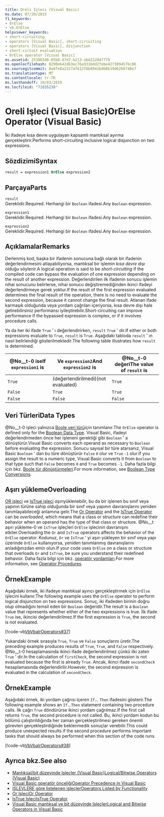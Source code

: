 ```yaml
---
title: Oreli Işleci (Visual Basic)
ms.date: 07/20/2015
f1_keywords:
- OrElse
- vb.OrElse
helpviewer_keywords:
- short-circuiting
- operators [Visual Basic], short-circuiting
- operators [Visual Basic], disjunction
- short-circuit evaluation
- OrElse operator [Visual Basic]
ms.assetid: 253803d8-05b0-47d7-b213-abd222847779
ms.openlocfilehash: 8290e642db3ec76a931bdd2febe427309457bc86
ms.sourcegitcommit: 8a0fe8a2227af612f8b8941bdb8b19d6268748e7
ms.translationtype: MT
ms.contentlocale: tr-TR
ms.lasthandoff: 10/03/2019
ms.locfileid: "71835238"
---
```

# <a name="orelse-operator-visual-basic"></a><span data-ttu-id="73ac9-102">Oreli Işleci (Visual Basic)</span><span class="sxs-lookup"><span data-stu-id="73ac9-102">OrElse Operator (Visual Basic)</span></span>
<span data-ttu-id="73ac9-103">İki ifadeye kısa devre uygulayan kapsamlı mantıksal ayırma gerçekleştirir.</span><span class="sxs-lookup"><span data-stu-id="73ac9-103">Performs short-circuiting inclusive logical disjunction on two expressions.</span></span>  
  
## <a name="syntax"></a><span data-ttu-id="73ac9-104">Sözdizimi</span><span class="sxs-lookup"><span data-stu-id="73ac9-104">Syntax</span></span>  
  
```vb
result = expression1 OrElse expression2  
```  
  
## <a name="parts"></a><span data-ttu-id="73ac9-105">Parçaya</span><span class="sxs-lookup"><span data-stu-id="73ac9-105">Parts</span></span>  
 `result`  
 <span data-ttu-id="73ac9-106">Gereklidir.</span><span class="sxs-lookup"><span data-stu-id="73ac9-106">Required.</span></span> <span data-ttu-id="73ac9-107">Herhangi bir `Boolean` ifadesi.</span><span class="sxs-lookup"><span data-stu-id="73ac9-107">Any `Boolean` expression.</span></span>  
  
 `expression1`  
 <span data-ttu-id="73ac9-108">Gereklidir.</span><span class="sxs-lookup"><span data-stu-id="73ac9-108">Required.</span></span> <span data-ttu-id="73ac9-109">Herhangi bir `Boolean` ifadesi.</span><span class="sxs-lookup"><span data-stu-id="73ac9-109">Any `Boolean` expression.</span></span>  
  
 `expression2`  
 <span data-ttu-id="73ac9-110">Gereklidir.</span><span class="sxs-lookup"><span data-stu-id="73ac9-110">Required.</span></span> <span data-ttu-id="73ac9-111">Herhangi bir `Boolean` ifadesi.</span><span class="sxs-lookup"><span data-stu-id="73ac9-111">Any `Boolean` expression.</span></span>  
  
## <a name="remarks"></a><span data-ttu-id="73ac9-112">Açıklamalar</span><span class="sxs-lookup"><span data-stu-id="73ac9-112">Remarks</span></span>  
 <span data-ttu-id="73ac9-113">Derlenmiş kod, başka bir ifadenin sonucuna bağlı olarak bir ifadenin değerlendirmesini atlayabiliyorsa, mantıksal bir işlemin *kısa devre dışı* olduğu söylenir.</span><span class="sxs-lookup"><span data-stu-id="73ac9-113">A logical operation is said to be *short-circuiting* if the compiled code can bypass the evaluation of one expression depending on the result of another expression.</span></span> <span data-ttu-id="73ac9-114">Değerlendirilen ilk ifadenin sonucu işlemin nihai sonucunu belirlerse, nihai sonucu değiştiremediğinden ikinci ifadeyi değerlendirmeye gerek yoktur.</span><span class="sxs-lookup"><span data-stu-id="73ac9-114">If the result of the first expression evaluated determines the final result of the operation, there is no need to evaluate the second expression, because it cannot change the final result.</span></span> <span data-ttu-id="73ac9-115">Atlanan ifade karmaşık olduğunda veya yordam çağrıları içeriyorsa, kısa devre dışı hale getirebilirsiniz performansı iyileştirebilir.</span><span class="sxs-lookup"><span data-stu-id="73ac9-115">Short-circuiting can improve performance if the bypassed expression is complex, or if it involves procedure calls.</span></span>  
  
 <span data-ttu-id="73ac9-116">Ya da her iki ifade `True` ' ı değerlendirirken, `result` `True` ' dir.</span><span class="sxs-lookup"><span data-stu-id="73ac9-116">If either or both expressions evaluate to `True`, `result` is `True`.</span></span> <span data-ttu-id="73ac9-117">Aşağıdaki tabloda `result` ' ın nasıl belirlendiği gösterilmektedir.</span><span class="sxs-lookup"><span data-stu-id="73ac9-117">The following table illustrates how `result` is determined.</span></span>  
  
|<span data-ttu-id="73ac9-118">@No__t-0 ise</span><span class="sxs-lookup"><span data-stu-id="73ac9-118">If `expression1` is</span></span>|<span data-ttu-id="73ac9-119">Ve `expression2`</span><span class="sxs-lookup"><span data-stu-id="73ac9-119">And `expression2` is</span></span>|<span data-ttu-id="73ac9-120">@No__t-0 değeri</span><span class="sxs-lookup"><span data-stu-id="73ac9-120">The value of `result` is</span></span>|  
|-------------------------|--------------------------|------------------------------|  
|`True`|<span data-ttu-id="73ac9-121">(değerlendirilmedi)</span><span class="sxs-lookup"><span data-stu-id="73ac9-121">(not evaluated)</span></span>|`True`|  
|`False`|`True`|`True`|  
|`False`|`False`|`False`|  
  
## <a name="data-types"></a><span data-ttu-id="73ac9-122">Veri Türleri</span><span class="sxs-lookup"><span data-stu-id="73ac9-122">Data Types</span></span>  
 <span data-ttu-id="73ac9-123">@No__t-0 işleci yalnızca [Boole veri türü](../../../visual-basic/language-reference/data-types/boolean-data-type.md)için tanımlanır.</span><span class="sxs-lookup"><span data-stu-id="73ac9-123">The `OrElse` operator is defined only for the [Boolean Data Type](../../../visual-basic/language-reference/data-types/boolean-data-type.md).</span></span> <span data-ttu-id="73ac9-124">Visual Basic, ifadeyi değerlendirmeden önce her işleneni gerektiği gibi `Boolean` ' a dönüştürür.</span><span class="sxs-lookup"><span data-stu-id="73ac9-124">Visual Basic converts each operand as necessary to `Boolean` before evaluating the expression.</span></span> <span data-ttu-id="73ac9-125">Sonucu sayısal bir türe atarsanız, Visual Basic `Boolean` ' dan bu türe dönüştürür `False` `0` olur ve `True` `-1` olur.</span><span class="sxs-lookup"><span data-stu-id="73ac9-125">If you assign the result to a numeric type, Visual Basic converts it from `Boolean` to that type such that `False` becomes `0` and `True` becomes `-1`.</span></span>
<span data-ttu-id="73ac9-126">Daha fazla bilgi için bkz. [Boole tür dönüştürmeleri](../data-types/boolean-data-type.md#type-conversions).</span><span class="sxs-lookup"><span data-stu-id="73ac9-126">For more information, see [Boolean Type Conversions](../data-types/boolean-data-type.md#type-conversions).</span></span>
  
## <a name="overloading"></a><span data-ttu-id="73ac9-127">Aşırı yükleme</span><span class="sxs-lookup"><span data-stu-id="73ac9-127">Overloading</span></span>  
 <span data-ttu-id="73ac9-128">[OR işleci](../../../visual-basic/language-reference/operators/or-operator.md) ve [IsTrue işleci](../../../visual-basic/language-reference/operators/istrue-operator.md) *aşırı*yüklenebilir, bu da bir işlenen bu sınıf veya yapının türüne sahip olduğunda bir sınıf veya yapının davranışlarını yeniden tanımlayabileceği anlamına gelir.</span><span class="sxs-lookup"><span data-stu-id="73ac9-128">The [Or Operator](../../../visual-basic/language-reference/operators/or-operator.md) and the [IsTrue Operator](../../../visual-basic/language-reference/operators/istrue-operator.md) can be *overloaded*, which means that a class or structure can redefine their behavior when an operand has the type of that class or structure.</span></span> <span data-ttu-id="73ac9-129">@No__t aşırı yükleme-0 ve `IsTrue` işleçleri `OrElse` işlecinin davranışını etkiler.</span><span class="sxs-lookup"><span data-stu-id="73ac9-129">Overloading the `Or` and `IsTrue` operators affects the behavior of the `OrElse` operator.</span></span> <span data-ttu-id="73ac9-130">Kodunuz, `Or` ve `IsTrue` ' yi aşırı yükleyen bir sınıf veya yapı üzerinde `OrElse` kullanıyorsa, yeniden tanımlanmış davranışlarını anladığınızdan emin olun.</span><span class="sxs-lookup"><span data-stu-id="73ac9-130">If your code uses `OrElse` on a class or structure that overloads `Or` and `IsTrue`, be sure you understand their redefined behavior.</span></span> <span data-ttu-id="73ac9-131">Daha fazla bilgi için bkz. [operatör yordamları](../../../visual-basic/programming-guide/language-features/procedures/operator-procedures.md).</span><span class="sxs-lookup"><span data-stu-id="73ac9-131">For more information, see [Operator Procedures](../../../visual-basic/programming-guide/language-features/procedures/operator-procedures.md).</span></span>  
  
## <a name="example"></a><span data-ttu-id="73ac9-132">Örnek</span><span class="sxs-lookup"><span data-stu-id="73ac9-132">Example</span></span>  
 <span data-ttu-id="73ac9-133">Aşağıdaki örnek, iki ifadeye mantıksal ayırıcı gerçekleştirmek için `OrElse` işlecini kullanır.</span><span class="sxs-lookup"><span data-stu-id="73ac9-133">The following example uses the `OrElse` operator to perform logical disjunction on two expressions.</span></span> <span data-ttu-id="73ac9-134">Sonuç, iki ifadeden birinin doğru olup olmadığını temsil eden bir `Boolean` değeridir.</span><span class="sxs-lookup"><span data-stu-id="73ac9-134">The result is a `Boolean` value that represents whether either of the two expressions is true.</span></span> <span data-ttu-id="73ac9-135">İlk ifade `True` ise, ikincisi değerlendirilmez.</span><span class="sxs-lookup"><span data-stu-id="73ac9-135">If the first expression is `True`, the second is not evaluated.</span></span>  
  
 [!code-vb[VbVbalrOperators#37](~/samples/snippets/visualbasic/VS_Snippets_VBCSharp/VbVbalrOperators/VB/Class1.vb#37)]  
  
 <span data-ttu-id="73ac9-136">Yukarıdaki örnek sırasıyla `True`, `True` ve `False` sonuçlarını üretir.</span><span class="sxs-lookup"><span data-stu-id="73ac9-136">The preceding example produces results of `True`, `True`, and `False` respectively.</span></span> <span data-ttu-id="73ac9-137">@No__t-0 hesaplamasında ikinci ifade değerlendirilmez çünkü ilki zaten `True` ' dir.</span><span class="sxs-lookup"><span data-stu-id="73ac9-137">In the calculation of `firstCheck`, the second expression is not evaluated because the first is already `True`.</span></span> <span data-ttu-id="73ac9-138">Ancak, ikinci ifade `secondCheck` hesaplamasında değerlendirilir.</span><span class="sxs-lookup"><span data-stu-id="73ac9-138">However, the second expression is evaluated in the calculation of `secondCheck`.</span></span>  
  
## <a name="example"></a><span data-ttu-id="73ac9-139">Örnek</span><span class="sxs-lookup"><span data-stu-id="73ac9-139">Example</span></span>  
 <span data-ttu-id="73ac9-140">Aşağıdaki örnek, iki yordam çağrısı içeren `If`... `Then` ifadesini gösterir.</span><span class="sxs-lookup"><span data-stu-id="73ac9-140">The following example shows an `If`...`Then` statement containing two procedure calls.</span></span> <span data-ttu-id="73ac9-141">İlk çağrı `True` döndürürse ikinci yordam çağrılmaz.</span><span class="sxs-lookup"><span data-stu-id="73ac9-141">If the first call returns `True`, the second procedure is not called.</span></span> <span data-ttu-id="73ac9-142">Bu, ikinci yordam kodun bu bölümü çalıştırıldığında her zaman gerçekleştirilmesi gereken önemli görevleri gerçekleştirdiğinde beklenmedik sonuçlar verebilir.</span><span class="sxs-lookup"><span data-stu-id="73ac9-142">This could produce unexpected results if the second procedure performs important tasks that should always be performed when this section of the code runs.</span></span>  
  
 [!code-vb[VbVbalrOperators#38](~/samples/snippets/visualbasic/VS_Snippets_VBCSharp/VbVbalrOperators/VB/Class1.vb#38)]  
  
## <a name="see-also"></a><span data-ttu-id="73ac9-143">Ayrıca bkz.</span><span class="sxs-lookup"><span data-stu-id="73ac9-143">See also</span></span>

- [<span data-ttu-id="73ac9-144">Mantıksal/bit düzeyinde Işleçler (Visual Basic)</span><span class="sxs-lookup"><span data-stu-id="73ac9-144">Logical/Bitwise Operators (Visual Basic)</span></span>](../../../visual-basic/language-reference/operators/logical-bitwise-operators.md)
- [<span data-ttu-id="73ac9-145">Visual Basic operatör önceliği</span><span class="sxs-lookup"><span data-stu-id="73ac9-145">Operator Precedence in Visual Basic</span></span>](../../../visual-basic/language-reference/operators/operator-precedence.md)
- [<span data-ttu-id="73ac9-146">IŞLEVLERE göre listelenen işleçler</span><span class="sxs-lookup"><span data-stu-id="73ac9-146">Operators Listed by Functionality</span></span>](../../../visual-basic/language-reference/operators/operators-listed-by-functionality.md)
- [<span data-ttu-id="73ac9-147">Or Işleci</span><span class="sxs-lookup"><span data-stu-id="73ac9-147">Or Operator</span></span>](../../../visual-basic/language-reference/operators/or-operator.md)
- [<span data-ttu-id="73ac9-148">IsTrue Işleci</span><span class="sxs-lookup"><span data-stu-id="73ac9-148">IsTrue Operator</span></span>](../../../visual-basic/language-reference/operators/istrue-operator.md)
- [<span data-ttu-id="73ac9-149">Visual Basic mantıksal ve bit düzeyinde Işleçler</span><span class="sxs-lookup"><span data-stu-id="73ac9-149">Logical and Bitwise Operators in Visual Basic</span></span>](../../../visual-basic/programming-guide/language-features/operators-and-expressions/logical-and-bitwise-operators.md)
